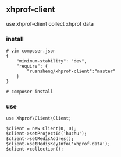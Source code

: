 ## xhprof-client
use xhprof-client collect xhprof data

### install
```
# vim composer.json
{
    "minimum-stability": "dev",
    "require": {
        "ruansheng/xhprof-client":"master"
    }
}

# composer install
```

### use
```
use Xhprof\Client\Client;

$client = new Client(0, 0);
$client->setProjectId('huzhu');
$client->setRedisAddres();
$client->setRedisKeyInfo('xhprof-data');
$client->collection();
```